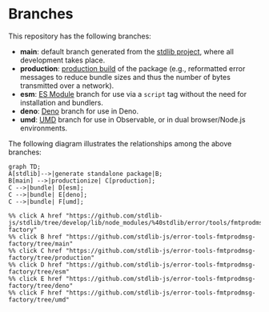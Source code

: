 <!--

@license Apache-2.0

Copyright (c) 2022 The Stdlib Authors.

Licensed under the Apache License, Version 2.0 (the "License");
you may not use this file except in compliance with the License.
You may obtain a copy of the License at

    http://www.apache.org/licenses/LICENSE-2.0

Unless required by applicable law or agreed to in writing, software
distributed under the License is distributed on an "AS IS" BASIS,
WITHOUT WARRANTIES OR CONDITIONS OF ANY KIND, either express or implied.
See the License for the specific language governing permissions and
limitations under the License.

-->

# Branches

This repository has the following branches:

-   **main**: default branch generated from the [stdlib project][stdlib-url], where all development takes place.
-   **production**: [production build][production-url] of the package (e.g., reformatted error messages to reduce bundle sizes and thus the number of bytes transmitted over a network).
-   **esm**: [ES Module][esm-url] branch for use via a `script` tag without the need for installation and bundlers.
-   **deno**: [Deno][deno-url] branch for use in Deno.
-   **umd**: [UMD][umd-url] branch for use in Observable, or in dual browser/Node.js environments.

The following diagram illustrates the relationships among the above branches:

```mermaid
graph TD;
A[stdlib]-->|generate standalone package|B;
B[main] -->|productionize| C[production];
C -->|bundle| D[esm];
C -->|bundle| E[deno];
C -->|bundle| F[umd];

%% click A href "https://github.com/stdlib-js/stdlib/tree/develop/lib/node_modules/%40stdlib/error/tools/fmtprodmsg-factory"
%% click B href "https://github.com/stdlib-js/error-tools-fmtprodmsg-factory/tree/main"
%% click C href "https://github.com/stdlib-js/error-tools-fmtprodmsg-factory/tree/production"
%% click D href "https://github.com/stdlib-js/error-tools-fmtprodmsg-factory/tree/esm"
%% click E href "https://github.com/stdlib-js/error-tools-fmtprodmsg-factory/tree/deno"
%% click F href "https://github.com/stdlib-js/error-tools-fmtprodmsg-factory/tree/umd"
```

[stdlib-url]: https://github.com/stdlib-js/stdlib/tree/develop/lib/node_modules/%40stdlib/error/tools/fmtprodmsg-factory
[production-url]: https://github.com/stdlib-js/error-tools-fmtprodmsg-factory/tree/production
[deno-url]: https://github.com/stdlib-js/error-tools-fmtprodmsg-factory/tree/deno
[umd-url]: https://github.com/stdlib-js/error-tools-fmtprodmsg-factory/tree/umd
[esm-url]: https://github.com/stdlib-js/error-tools-fmtprodmsg-factory/tree/esm